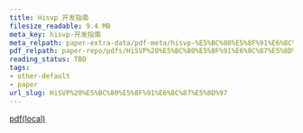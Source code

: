 ```yaml
---
title: Hisvp 开发指南
filesize_readable: 9.4 MB
meta_key: hisvp-开发指南
meta_relpath: paper-extra-data/pdf-meta/hisvp-%E5%BC%80%E5%8F%91%E6%8C%87%E5%8D%97.yaml
pdf_relpath: paper-repo/pdfs/HiSVP%20%E5%BC%80%E5%8F%91%E6%8C%87%E5%8D%97.pdf
reading_status: TBD
tags:
- other-default
- paper
url_slug: HiSVP%20%E5%BC%80%E5%8F%91%E6%8C%87%E5%8D%97
---
```


[pdf(local)](../../paper-repo/pdfs/HiSVP%20%E5%BC%80%E5%8F%91%E6%8C%87%E5%8D%97.pdf)
